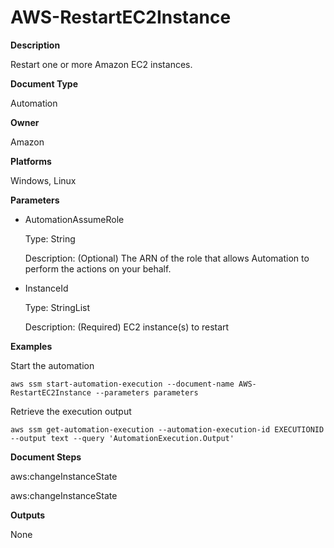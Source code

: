 # AWS\-RestartEC2Instance<a name="automation-aws-restartec2instance"></a>

**Description**

Restart one or more Amazon EC2 instances\.

**Document Type**

Automation

**Owner**

Amazon

**Platforms**

Windows, Linux

**Parameters**
+ AutomationAssumeRole

  Type: String

  Description: \(Optional\) The ARN of the role that allows Automation to perform the actions on your behalf\.
+ InstanceId

  Type: StringList

  Description: \(Required\) EC2 instance\(s\) to restart

**Examples**

Start the automation

```
aws ssm start-automation-execution --document-name AWS-RestartEC2Instance --parameters parameters
```

Retrieve the execution output

```
aws ssm get-automation-execution --automation-execution-id EXECUTIONID --output text --query 'AutomationExecution.Output'
```

**Document Steps**

aws:changeInstanceState

aws:changeInstanceState

**Outputs**

None